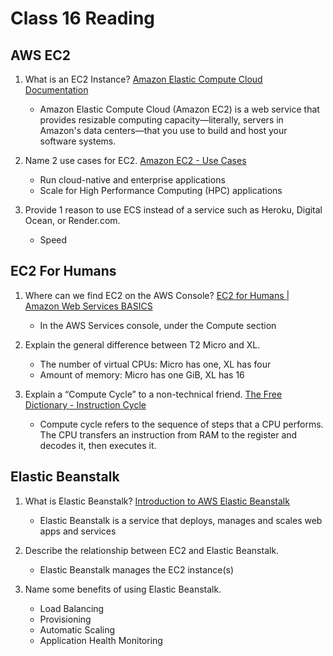 # Class 16 Reading

## AWS EC2

1. What is an EC2 Instance?
    [Amazon Elastic Compute Cloud Documentation](https://docs.aws.amazon.com/ec2/index.html?nc2=h_ql_doc_ec2)
    - Amazon Elastic Compute Cloud (Amazon EC2) is a web service that provides resizable computing capacity—literally, servers in Amazon's data centers—that you use to build and host your software systems.

2. Name 2 use cases for EC2.
    [Amazon EC2 - Use Cases](https://aws.amazon.com/ec2/)
    - Run cloud-native and enterprise applications
    - Scale for High Performance Computing (HPC) applications

3. Provide 1 reason to use ECS instead of a service such as Heroku, Digital Ocean, or Render.com.
    - Speed

## EC2 For Humans

1. Where can we find EC2 on the AWS Console?
    [EC2 for Humans | Amazon Web Services BASICS](https://www.youtube.com/watch?v=lZMkgOMYYIg)
    - In the AWS Services console, under the Compute section

2. Explain the general difference between T2 Micro and XL.
    - The number of virtual CPUs: Micro has one, XL has four
    - Amount of memory: Micro has one GiB, XL has 16

3. Explain a “Compute Cycle” to a non-technical friend.
    [The Free Dictionary - Instruction Cycle](https://encyclopedia2.thefreedictionary.com/Computer+cycle)
    - Compute cycle refers to the sequence of steps that a CPU performs. The CPU transfers an instruction from RAM to the register and decodes it, then executes it.

## Elastic Beanstalk

1. What is Elastic Beanstalk?
    [Introduction to AWS Elastic Beanstalk](https://www.youtube.com/watch?v=SrwxAScdyT0)
    - Elastic Beanstalk is a service that deploys, manages and scales web apps and services

2. Describe the relationship between EC2 and Elastic Beanstalk.
    - Elastic Beanstalk manages the EC2 instance(s)

3. Name some benefits of using Elastic Beanstalk.
    - Load Balancing
    - Provisioning
    - Automatic Scaling
    - Application Health Monitoring
